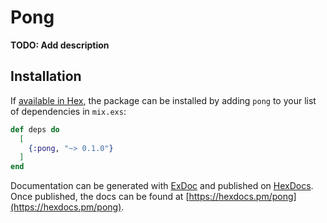 # Pong

**TODO: Add description**

## Installation

If [available in Hex](https://hex.pm/docs/publish), the package can be installed
by adding `pong` to your list of dependencies in `mix.exs`:

```elixir
def deps do
  [
    {:pong, "~> 0.1.0"}
  ]
end
```

Documentation can be generated with [ExDoc](https://github.com/elixir-lang/ex_doc)
and published on [HexDocs](https://hexdocs.pm). Once published, the docs can
be found at [https://hexdocs.pm/pong](https://hexdocs.pm/pong).

